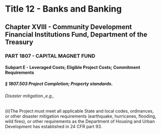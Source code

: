 
# Title 12 - Banks and Banking
## Chapter XVIII - Community Development Financial Institutions Fund, Department of the Treasury
### PART 1807 - CAPITAL MAGNET FUND
#### Subpart E - Leveraged Costs; Eligible Project Costs; Commitment Requirements
##### § 1807.503 Project Completion; Property standards.
###### Disaster mitigation.,e.g.,

(ii)The Project must meet all applicable State and local codes, ordinances, or other disaster mitigation requirements (earthquake, hurricanes, flooding, wild fires), or other requirements as the Department of Housing and Urban Development has established in 24 CFR part 93.
